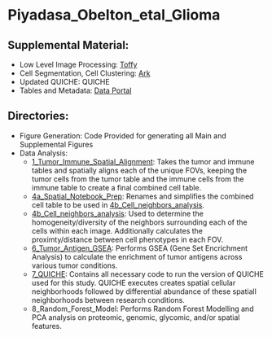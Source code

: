 # Piyadasa_Obelton_etal_Glioma

## Supplemental Material:
- Low Level Image Processing: [Toffy](https://github.com/angelolab/toffy)
- Cell Segmentation, Cell Clustering: [Ark](https://github.com/angelolab/ark-analysis)
- Updated QUICHE: QUICHE
- Tables and Metadata: [Data Portal](https://www.bruce.parkerici.org/pages/raw-data-access.html)

## Directories:
- Figure Generation: Code Provided for generating all Main and Supplemental Figures
- Data Analysis:
  - [1_Tumor_Immune_Spatial_Alignment](https://github.com/benoberlton/Piyadasa_Obelton_etal_Glioma/blob/main/Data_Analysis/1_Tumor_Immune_Spatial_Alignment.R): Takes the tumor and immune tables and spatially aligns each of the unique FOVs, keeping the tumor cells from the tumor table and the immune cells from the immune table to create a final combined cell table.
  - [4a_Spatial_Notebook_Prep](https://github.com/benoberlton/Piyadasa_Obelton_etal_Glioma/blob/main/Data_Analysis/4a_Spatial_Notebook_Prep.R): Renames and simplifies the combined cell table to be used in [4b_Cell_neighbors_analysis](https://github.com/benoberlton/Piyadasa_Obelton_etal_Glioma/blob/main/Data_Analysis/4b_Cell_neighbors_analysis.ipynb).
  - [4b_Cell_neighbors_analysis](https://github.com/benoberlton/Piyadasa_Obelton_etal_Glioma/blob/main/Data_Analysis/4b_Cell_neighbors_analysis.ipynb): Used to determine the homogeneity/diversity of the neighbors surrounding each of the cells within each image. Additionally calculates the proximty/distance between cell phenotypes in each FOV.
  - [6_Tumor_Antigen_GSEA](https://github.com/benoberlton/Piyadasa_Obelton_etal_Glioma/blob/main/Data_Analysis/6_Tumor_Antigen_GSEA.R): Performs GSEA (Gene Set Encrichment Analysis) to calculate the enrichment of tumor antigens across various tumor conditions.
  - [7_QUICHE](https://github.com/benoberlton/Piyadasa_Obelton_etal_Glioma/tree/main/Data_Analysis/7_QUICHE): Contains all necessary code to run the version of QUICHE used for this study. QUICHE executes creates spatial cellular neighborhoods followed by differential abundance of these spatiall neighborhoods between research conditions.
  - 8_Random_Forest_Model: Performs Random Forest Modelling and PCA analysis on proteomic, genomic, glycomic, and/or spatial features.
